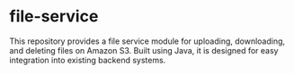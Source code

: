 # file-service
This repository provides a file service module for uploading, downloading, and deleting files on Amazon S3. Built using Java, it is designed for easy integration into existing backend systems.
